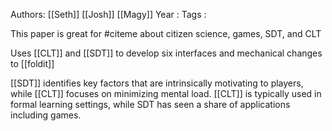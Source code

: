 Authors: [[Seth]] [[Josh]] [[Magy]]
Year   :
Tags   :

This paper is great for #citeme about citizen science, games, SDT, and CLT

Uses [[CLT]] and [[SDT]] to develop six interfaces and mechanical changes to [[foldit]]

[[SDT]] identifies key factors that are intrinsically motivating to players, while [[CLT]] focuses on minimizing mental load. [[CLT]] is typically used in formal learning settings, while SDT has seen a share of applications including games. 
